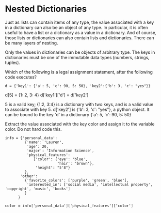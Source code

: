 # Nested Dictionaries

Just as lists can contain items of any type, the value associated with a key in a dictionary can also be an object of any type. In particular, it is often useful to have a list or a dictionary as a value in a dictionary. And of course, those lists or dictionaries can also contain lists and dictionaries. There can be many layers of nesting.

Only the values in dictionaries can be objects of arbitrary type. The keys in dictionaries must be one of the immutable data types (numbers, strings, tuples).


Which of the following is a legal assignment statement, after the following code executes?
```
d = {'key1': {'a': 5, 'c': 90, 5: 50}, 'key2':{'b': 3, 'c': "yes"}}
```
d[5] = {1: 2, 3: 4}
d['key1']['d'] = d['key2']

5 is a valid key; {1:2, 3:4} is a dictionary with two keys, and is a valid value to associate with key 5.
d['key2'] is {'b': 3, 'c': "yes"}, a python object. It can be bound to the key 'd' in a dictionary {'a': 5, 'c': 90, 5: 50}


Extract the value associated with the key color and assign it to the variable color. Do not hard code this.
```
info = {'personal_data':
         {'name': 'Lauren',
          'age': 20,
          'major': 'Information Science',
          'physical_features':
             {'color': {'eye': 'blue',
                        'hair': 'brown'},
              'height': "5'8"}
         },
       'other':
         {'favorite_colors': ['purple', 'green', 'blue'],
          'interested_in': ['social media', 'intellectual property', 'copyright', 'music', 'books']
         }
      }

color = info['personal_data']['physical_features']['color']
```
